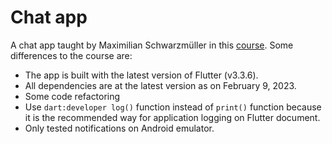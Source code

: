 # Chat app

A chat app taught by Maximilian Schwarzmüller in this [course](https://www.udemy.com/course/learn-flutter-dart-to-build-ios-android-apps/). Some differences to the course are:

- The app is built with the latest version of Flutter (v3.3.6).
- All dependencies are at the latest version as on February 9, 2023.
- Some code refactoring
- Use `dart:developer log()` function instead of `print()` function because it is the recommended way for application logging on Flutter document.
- Only tested notifications on Android emulator.